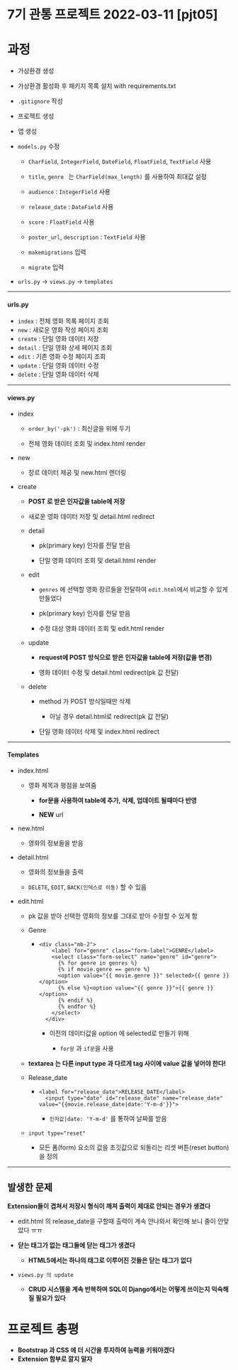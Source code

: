 # 7기 관통 프로젝트 2022-03-11 [pjt05]

# 과정

- 가상환경 생성

- 가상환경 활성화 후 패키지 목록 설치 with requirements.txt

- `.gitignore` 작성

- 프로젝트 생성

- 앱 생성

- `models.py` 수정

  - `CharField`, `IntegerField`, `DateField`, `FloatField`, `TextField` 사용

  - `title`, `genre ` 는 `CharField(max_length)` 를 사용하여 최대값 설정

  - `audience` : `IntegerField` 사용

  - `release_date` : `DateField` 사용

  - `score` : `FloatField` 사용

  - `poster_url`, `description` : `TextField` 사용

    

  - `makemigrations` 입력

  - `migrate` 입력

    

- `urls.py` -> `views.py` -> `templates`

---

#### urls.py

- `index` : 전체 영화 목록 페이지 조회
- `new` : 새로운 영화 작성 페이지 조회
- `create` : 단일 영화 데이터 저장
- `detail` : 단일 영화 상세 페이지 조회
- `edit` : 기존 영화 수정 페이지 조회
- `update` : 단일 영화 데이터 수정
- `delete` : 단일 영화 데이터 삭제



----------------------------------------------------------------------------------------------------------

#### views.py

- index

  - `order_by('-pk')` : 최신글을 위에 두기

  - 전체 영화 데이터 조회 및 index.html render

    

- new

  - 장르 데이터 제공 및 new.html 렌더링

    

- create

  - **POST 로 받은 인자값을 table에 저장**

  - 새로운 영화 데이터 저장 및 detail.html redirect

    


  - detail

    - pk(primary key) 인자를 전달 받음

    - 단일 영화 데이터 조회 및 detail.html render

      

  - edit

    - `genres` 에 선택할 영화 장르들을 전달하여 `edit.html`에서 비교할 수 있게 만들었다

    - pk(primary key) 인자를 전달 받음

    - 수정 대상 영화 데이터 조회 및 edit.html render

      

  - update

    - **request에 POST 방식으로 받은 인자값을 table에 저장(값을 변경)**

    - 영화 데이터 수정 및 detail.html redirect(pk 값 전달)

      

  - delete

    - method 가 POST 방식일때만 삭제
      - 아닐 경우 detail.html로 redirect(pk 값 전달)

    - 단일 영화 데이터 삭제 및 index.html redirect

---

#### Templates

- index.html

  - 영화 제목과 평점을 보여줌

    - **for문을 사용하여 table에 추가, 삭제, 업데이트 될때마다 반영**

    - **NEW** url

      


- new.html

  - 영화의 정보들을 받음

    

- detail.html

  - 영화의 정보들을 출력

  - `DELETE`, `EDIT`, `BACK(인덱스로 이동)` 할 수 있음

    

- edit.html

  - pk 값을 받아 선택한 영화의 정보를 그대로 받아 수정할 수 있게 함

  - Genre

    - ```django
      <div class="mb-2">
          <label for="genre" class="form-label">GENRE</label>
          <select class="form-select" name="genre" id="genre">
            {% for genre in genres %}
            {% if movie.genre == genre %}
            <option value="{{ movie.genre }}" selected>{{ genre }}</option>
            {% else %}<option value="{{ genre }}">{{ genre }}</option>
            {% endif %}
            {% endfor %}
          </select>
        </div>
      ```

      - 이전의 데이터값을 option 에 selected로 만들기 위해

        - `for문` 과  `if문`을 사용

          

  - **textarea 는 다른 input type 과 다르게 tag 사이에 value 값을 넣어야 한다!**

  - Release_date

    - ```django
      <label for="release_date">RELEASE_DATE</label>
        <input type="date" id="release_date" name="release_date" value="{{movie.release_date|date:'Y-m-d'}}">
      ```

      - `인자값|date: 'Y-m-d'` 를 통하여 날짜를 받음

        

  - `input type="reset"`

    - 모든 폼(form) 요소의 값을 초깃값으로 되돌리는 리셋 버튼(reset button)을 정의

---

## 발생한 문제

**Extension들이 겹쳐서 저장시 형식이 깨져 출력이 제대로 안되는 경우가 생겼다**

- edit.html 의 release_date을 구할때 출력이 계속 안나와서 확인해 보니 줄이 안맞았다 ㅠㅠ

- **닫는 태그가 없는 태그들에 닫는 태그가 생겼다**

  - **HTML5에서는 하나의 태그로 이루어진 것들은 닫는 태그가 없다**

    

- `views.py 의 update`

  - **CRUD 시스템을 계속 반복하며 SQL이 Django에서는 어떻게 쓰이는지 익숙해질 필요가 있다**

    

# 프로젝트 총평

- **Bootstrap 과 CSS 에 더 시간을 투자하여 능력을 키워야겠다**
- **Extension 함부로 깔지 말자**
